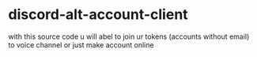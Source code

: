 # discord-alt-account-client
with this source code u will abel to join ur tokens (accounts without email) to voice channel or just make account online
